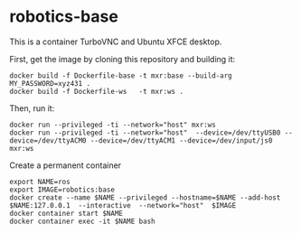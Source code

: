 # robotics-base

This is a container TurboVNC and Ubuntu XFCE desktop.

First, get the image by cloning this repository and building it:
```
docker build -f Dockerfile-base -t mxr:base --build-arg MY_PASSWORD=xyz431 .
docker build -f Dockerfile-ws   -t mxr:ws .
```

Then, run it:
```
docker run --privileged -ti --network="host" mxr:ws
docker run --privileged -ti --network="host"  --device=/dev/ttyUSB0 --device=/dev/ttyACM0 --device=/dev/ttyACM1 --device=/dev/input/js0   mxr:ws

```

Create a permanent container
```
export NAME=ros
export IMAGE=robotics:base
docker create --name $NAME --privileged --hostname=$NAME --add-host $NAME:127.0.0.1  --interactive  --network="host"  $IMAGE
docker container start $NAME
docker container exec -it $NAME bash
```
